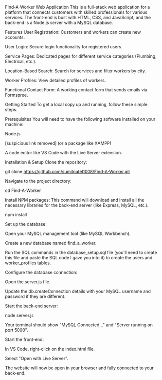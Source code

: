 Find-A-Worker Web Application
This is a full-stack web application for a platform that connects customers with skilled professionals for various services. The front-end is built with HTML, CSS, and JavaScript, and the back-end is a Node.js server with a MySQL database.

Features
User Registration: Customers and workers can create new accounts.

User Login: Secure login functionality for registered users.

Service Pages: Dedicated pages for different service categories (Plumbing, Electrical, etc.).

Location-Based Search: Search for services and filter workers by city.

Worker Profiles: View detailed profiles of workers.

Functional Contact Form: A working contact form that sends emails via Formspree.

Getting Started
To get a local copy up and running, follow these simple steps.

Prerequisites
You will need to have the following software installed on your machine:

Node.js

[suspicious link removed] (or a package like XAMPP)

A code editor like VS Code with the Live Server extension.

Installation & Setup
Clone the repository:

git clone https://github.com/sumitpatel1008/Find-A-Worker.git

Navigate to the project directory:

cd Find-A-Worker

Install NPM packages:
This command will download and install all the necessary libraries for the back-end server (like Express, MySQL, etc.).

npm install

Set up the database:

Open your MySQL management tool (like MySQL Workbench).

Create a new database named find_a_worker.

Run the SQL commands in the database_setup.sql file (you'll need to create this file and paste the SQL code I gave you into it) to create the users and worker_profiles tables.

Configure the database connection:

Open the server.js file.

Update the db.createConnection details with your MySQL username and password if they are different.

Start the back-end server:

node server.js

Your terminal should show "MySQL Connected..." and "Server running on port 5000".

Start the front-end:

In VS Code, right-click on the index.html file.

Select "Open with Live Server".

The website will now be open in your browser and fully connected to your back-end.
